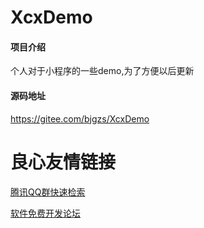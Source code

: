 # XcxDemo

#### 项目介绍

个人对于小程序的一些demo,为了方便以后更新

#### 源码地址

https://gitee.com/bjgzs/XcxDemo

 # 良心友情链接

[腾讯QQ群快速检索](http://u.720life.cn/s/8cf73f7c)

[软件免费开发论坛](http://u.720life.cn/s/bbb01dc0)